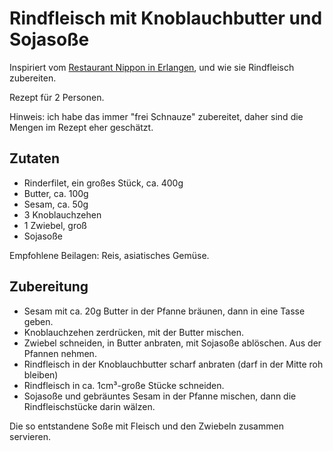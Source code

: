 # Rindfleisch mit Knoblauchbutter und Sojasoße

Inspiriert vom [Restaurant Nippon in Erlangen](https://www.restaurant-nippon.de/), und wie sie Rindfleisch zubereiten.

Rezept für 2 Personen.

Hinweis: ich habe das immer "frei Schnauze" zubereitet, daher sind die Mengen im Rezept eher geschätzt.

## Zutaten

* Rinderfilet, ein großes Stück, ca. 400g
* Butter, ca. 100g
* Sesam, ca. 50g
* 3 Knoblauchzehen
* 1 Zwiebel, groß
* Sojasoße

Empfohlene Beilagen: Reis, asiatisches Gemüse.

## Zubereitung

* Sesam mit ca. 20g Butter in der Pfanne bräunen, dann in eine Tasse geben.
* Knoblauchzehen zerdrücken, mit der Butter mischen.
* Zwiebel schneiden, in Butter anbraten, mit Sojasoße ablöschen. Aus der Pfannen nehmen.
* Rindfleisch in der Knoblauchbutter scharf anbraten (darf in der Mitte roh bleiben)
* Rindfleisch in ca. 1cm³-große Stücke schneiden.
* Sojasoße und gebräuntes Sesam in der Pfanne mischen, dann die Rindfleischstücke darin wälzen.

Die so entstandene Soße mit Fleisch und den Zwiebeln zusammen servieren.
